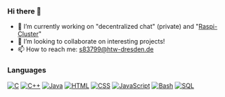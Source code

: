 ### Hi there 👋

- 🔭 I’m currently working on "decentralized chat" (private) and "[Raspi-Cluster](https://github.com/AxdeExpe/Raspi-Cluster)"
- 👯 I’m looking to collaborate on interesting projects!
- 📫 How to reach me: s83799@htw-dresden.de

### Languages
[![C](https://img.shields.io/badge/c-black?style=for-the-badge&logo=c)](https://github.com/AxdeExpe)
[![C++](https://img.shields.io/badge/c++-black?style=for-the-badge&logo=cplusplus)](https://github.com/AxdeExpe)
[![Java](https://img.shields.io/badge/java-black?style=for-the-badge&logo=openjdk)](https://github.com/AxdeExpe)
[![HTML](https://img.shields.io/badge/html-black?style=for-the-badge&logo=html)](https://github.com/AxdeExpe)
[![CSS](https://img.shields.io/badge/css-black?style=for-the-badge&logo=css)](https://github.com/AxdeExpe)
[![JavaScript](https://img.shields.io/badge/javascript-black?style=for-the-badge&logo=javascript)](https://github.com/AxdeExpe)
[![Bash](https://img.shields.io/badge/bash-black?style=for-the-badge&logo=gnu-bash&logoColor=white)](https://github.com/AxdeExpe)
[![SQL](https://img.shields.io/badge/sql-black?style=for-the-badge&logo=mysql)](https://github.com/AxdeExpe)
